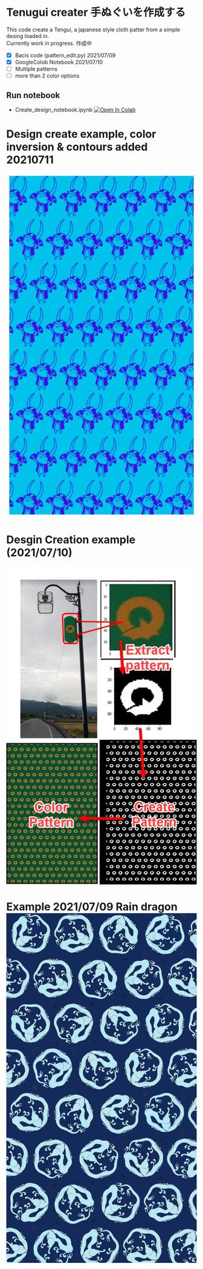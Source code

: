 # Tenugui creater 手ぬぐいを作成する
This code create a Tengui, a japanese style cloth patter from a simple desing loaded in.
<br>
Currently work in progress. 作成中
<br>

* [X]  Bacis code (pattern_edit.py) 2021/07/09
* [X]  GoogleColob Notebook 2021/07/10
* [ ]  Multiple patterns 
* [ ]  more than 2 color options 

<h2> Run notebook </h2>

* Create_design_notebook.ipynb [![Open In Colab](https://colab.research.google.com/assets/colab-badge.svg)](https://colab.research.google.com/github/JarvisSan22/Tenugui_creater_opencv/blob/master/Create_design_notebook.ipynb)

<h1>Design create example, color inversion & contours added 20210711</h1>
<img src="Hikonyan_20210711.png" width="600">

<h1>Desgin Creation example (2021/07/10) </h1>
<img src="process.png" width="600">
<h1> Example 2021/07/09 Rain dragon
<img src="/test_pic/Tenugui_raindragon.png" width="600">
